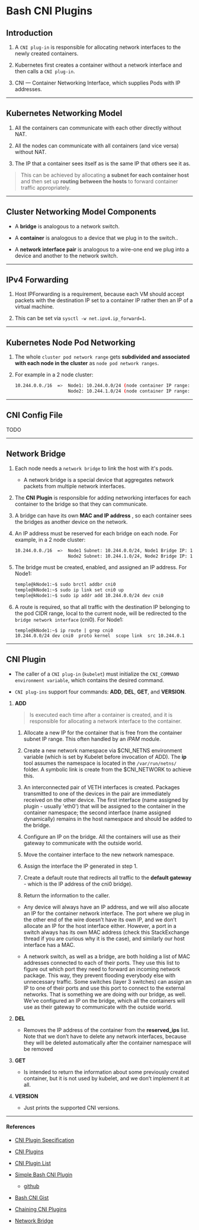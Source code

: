 # Bash CNI Plugins

## Introduction

1. A `CNI plug-in` is responsible for allocating network interfaces to the newly created containers. 

2. Kubernetes first creates a container without a network interface and then calls a `CNI plug-in`.

3. CNI — Container Networking Interface, which supplies Pods with IP addresses.

---

## Kubernetes Networking Model

1. All the containers can communicate with each other directly without NAT.

2. All the nodes can communicate with all containers (and vice versa) without NAT.

3. The IP that a container sees itself as is the same IP that others see it as.

> This can be achieved by allocating __a subnet for each container host__ and then set up __routing between the hosts__ to forward container traffic appropriately.

---

## Cluster Networking Model Components

* A __bridge__ is analogous to a network switch.

* A __container__ is analogous to a device that we plug in to the switch..

* A __network interface pair__ is analogous to a wire-one end we plug into a device and another to the network switch.

---

## IPv4 Forwarding

1. Host IPForwarding is a requirement, because each VM should accept packets with the destination IP set to a container IP rather then an IP of a virtual machine. 

2. This can be set via ```sysctl -w net.ipv4.ip_forward=1```.

---

## Kubernetes Node Pod Networking

1. The whole `cluster pod network range` gets __subdivided and associated with each node in the cluster__ as `node pod network ranges`. 

2. For example in a 2 node cluster:

    ```bash
    10.244.0.0./16  =>  Node1: 10.244.0.0/24 (node container IP range: 10.244.0.0 – 10.244.0.255) (255 IPs)
                        Node2: 10.244.1.0/24 (node container IP range: 10.244.1.0 – 10.244.1.255) (255 IPs)
    ```

--- 

## CNI Config File

TODO

---

## Network Bridge

1. Each node needs a `network bridge` to link the host with it's pods. 

    * A network bridge is a special device that aggregates network packets from multiple network interfaces. 

2. The __CNI Plugin__ is responsible for adding networking interfaces for each container to the bridge so that they can communicate.

3. A bridge can have its own __MAC and IP address__ , so each container sees the bridges as another device on the network.

4. An IP address must be reserved for each bridge on each node. For example, in a 2 node cluster:

    ```bash
    10.244.0.0./16  =>  Node1 Subnet: 10.244.0.0/24, Node1 Bridge IP: 10.244.0.1/32
                        Node2 Subnet: 10.244.1.0/24, Node2 Bridge IP: 10.244.1.1/32 
    ```

5. The bridge must be created, enabled, and assigned an IP address. For Node1:

    ```bash
    temple@kNode1:~$ sudo brctl addbr cni0
    temple@kNode1:~$ sudo ip link set cni0 up
    temple@kNode1:~$ sudo ip addr add 10.244.0.0/24 dev cni0
    ```

6. A route is required, so that all traffic with the destination IP belonging to the pod CIDR range, local to the current node, will be redirected to the `bridge network interface` (cni0). For Node1:

    ```
    temple@kNode1:~$ ip route | grep cni0
    10.244.0.0/24 dev cni0  proto kernel  scope link  src 10.244.0.1
    ```

---

## CNI Plugin

* The caller of a `CNI plug-in` (`kubelet`) must initialize the `CNI_COMMAND environment variable`, which contains the desired command. 

* `CNI plug-ins` support four commands: __ADD__, __DEL__, __GET__, and __VERSION__.

1. __ADD__

    > Is executed each time after a container is created, and it is responsible for allocating a network interface to the container.

    1. Allocate a new IP for the container that is free from the container subnet IP range. This often handled by an _IPAM_ module.

    2. Create a new network namespace via $CNI_NETNS environment variable (which is set by Kubelet before invocation of ADD). The __ip__ tool assumes the namespace is located in the ```/var/run/netns/``` folder. A symbolic link is create from the $CNI_NETWORK to achieve this.

    3. An interconnected pair of VETH interfaces is created. Packages transmitted to one of the devices in the pair are immediately received on the other device. The first interface (name assigned by plugin - usually 'eth0') that will be assigned to the container in the container namespace; the second interface (name assigned dynamically) remains in the host namespace and should be added to the bridge.

    4. Configure an IP on the bridge. All the containers will use as their gateway to communicate with the outside world.

    5. Move the container interface to the new network namespace.

    6. Assign the interface the IP generated in step 1.

    7. Create a default route that redirects all traffic to the __default gateway__ - which is the IP address of the cni0 bridge).

    8. Return the information to the caller.

    * Any device will always have an IP address, and we will also allocate an IP for the container network interface. The port where we plug in the other end of the wire doesn’t have its own IP, and we don’t allocate an IP for the host interface either. However, a port in a switch always has its own MAC address (check this StackExchange thread if you are curious why it is the case), and similarly our host interface has a MAC.

    * A network switch, as well as a bridge, are both holding a list of MAC addresses connected to each of their ports. They use this list to figure out which port they need to forward an incoming network package. This way, they prevent flooding everybody else with unnecessary traffic. Some switches (layer 3 switches) can assign an IP to one of their ports and use this port to connect to the external networks. That is something we are doing with our bridge, as well. We’ve configured an IP on the bridge, which all the containers will use as their gateway to communicate with the outside world.

2. __DEL__

    * Removes the IP address of the container from the __reserved_ips__ list. Note that we don’t have to delete any network interfaces, because they will be deleted automatically after the container namespace will be removed

3. __GET__

    * Is intended to return the information about some previously created container, but it is not used by kubelet, and we don’t implement it at all.

3. __VERSION__ 

    * Just prints the supported CNI versions.

---

#### References

* [CNI Plugin Specification](https://github.com/containernetworking/cni/blob/master/SPEC.md)

* [CNI Plugins](https://kubernetes.io/docs/concepts/extend-kubernetes/compute-storage-net/network-plugins/)

* [CNI Plugin List](https://kubernetes.io/docs/concepts/cluster-administration/networking/#how-to-implement-the-kubernetes-networking-model)

* [Simple Bash CNI Plugin](https://www.altoros.com/blog/kubernetes-networking-writing-your-own-simple-cni-plug-in-with-bash/)

    * [github](https://github.com/s-matyukevich/bash-cni-plugin)

* [Bash CNI Gist](https://gist.github.com/Andrei-Pozolotin/6bc4f2caa18700cdd94d910e588a555c)

* [Chaining CNI Plugins](https://karampok.me/posts/chained-plugins-cni/)

* [Network Bridge](https://en.wikipedia.org/wiki/Bridging_(networking))
